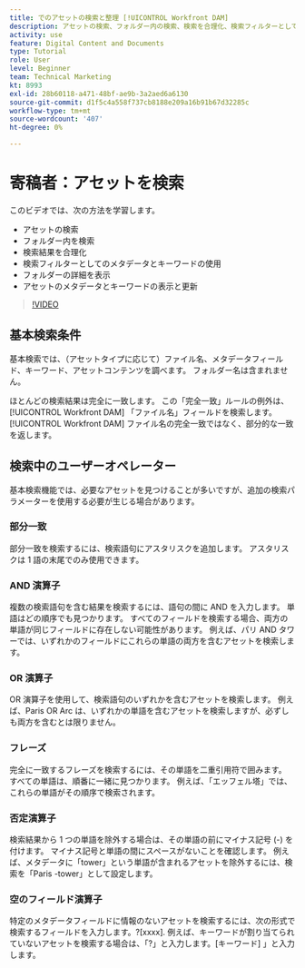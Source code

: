 ```yaml
---
title: でのアセットの検索と整理 [!UICONTROL Workfront DAM]
description: アセットの検索、フォルダー内の検索、検索を合理化、検索フィルターとしてのメタデータとキーワードの使用などの方法については、 [!UICONTROL Workfront DAM].
activity: use
feature: Digital Content and Documents
type: Tutorial
role: User
level: Beginner
team: Technical Marketing
kt: 8993
exl-id: 28b60118-a471-48bf-ae9b-3a2aed6a6130
source-git-commit: d1f5c4a558f737cb8188e209a16b91b67d32285c
workflow-type: tm+mt
source-wordcount: '407'
ht-degree: 0%

---
```


# 寄稿者：アセットを検索

このビデオでは、次の方法を学習します。

* アセットの検索
* フォルダー内を検索
* 検索結果を合理化
* 検索フィルターとしてのメタデータとキーワードの使用
* フォルダーの詳細を表示
* アセットのメタデータとキーワードの表示と更新

>[!VIDEO](https://video.tv.adobe.com/v/335253/?quality=12)

## 基本検索条件

基本検索では、（アセットタイプに応じて）ファイル名、メタデータフィールド、キーワード、アセットコンテンツを調べます。 フォルダー名は含まれません。

ほとんどの検索結果は完全に一致します。 この「完全一致」ルールの例外は、 [!UICONTROL Workfront DAM] 「ファイル名」フィールドを検索します。 [!UICONTROL Workfront DAM] ファイル名の完全一致ではなく、部分的な一致を返します。

## 検索中のユーザーオペレーター

基本検索機能では、必要なアセットを見つけることが多いですが、追加の検索パラメーターを使用する必要が生じる場合があります。

### 部分一致

部分一致を検索するには、検索語句にアスタリスクを追加します。 アスタリスクは 1 語の末尾でのみ使用できます。

### AND 演算子

複数の検索語句を含む結果を検索するには、語句の間に AND を入力します。 単語はどの順序でも見つかります。 すべてのフィールドを検索する場合、両方の単語が同じフィールドに存在しない可能性があります。 例えば、パリ AND タワーでは、いずれかのフィールドにこれらの単語の両方を含むアセットを検索します。

### OR 演算子

OR 演算子を使用して、検索語句のいずれかを含むアセットを検索します。 例えば、Paris OR Arc は、いずれかの単語を含むアセットを検索しますが、必ずしも両方を含むとは限りません。

### フレーズ

完全に一致するフレーズを検索するには、その単語を二重引用符で囲みます。 すべての単語は、順番に一緒に見つかります。 例えば、「エッフェル塔」では、これらの単語がその順序で検索されます。

### 否定演算子

検索結果から 1 つの単語を除外する場合は、その単語の前にマイナス記号 (-) を付けます。 マイナス記号と単語の間にスペースがないことを確認します。 例えば、メタデータに「tower」という単語が含まれるアセットを除外するには、検索を「Paris -tower」として設定します。

### 空のフィールド演算子

特定のメタデータフィールドに情報のないアセットを検索するには、次の形式で検索するフィールドを入力します。?[xxxx]. 例えば、キーワードが割り当てられていないアセットを検索する場合は、「?」と入力します。[キーワード] 」と入力します。
